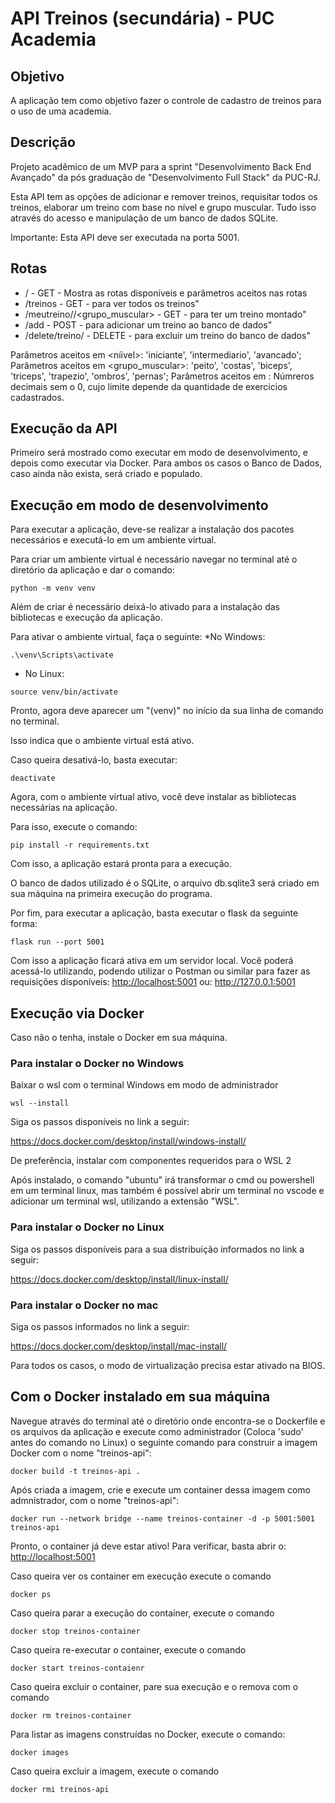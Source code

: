 # API Treinos (secundária) - PUC Academia

## Objetivo
A aplicação tem como objetivo fazer o controle de cadastro de treinos para o uso de uma academia.


## Descrição
Projeto acadêmico de um MVP para a sprint "Desenvolvimento Back End Avançado" da pós graduação de "Desenvolvimento Full Stack" da PUC-RJ.

Esta API tem as opções de adicionar e remover treinos, requisitar todos os treinos, elaborar um treino com base no nível e grupo muscular. Tudo isso através do acesso e manipulação de um banco de dados SQLite.

Importante: Esta API deve ser executada na porta 5001.


## Rotas
* / - GET - Mostra as rotas disponíveis e parâmetros aceitos nas rotas
* /treinos - GET - para ver todos os treinos"
* /meutreino/<nivel>/<grupo_muscular> - GET - para ter um treino montado"
* /add - POST - para adicionar um treino ao banco de dados"
* /delete/treino/<id> - DELETE - para excluir um treino do banco de dados"

Parâmetros aceitos em <níivel>:  'iniciante', 'intermediario', 'avancado';
Parâmetros aceitos em <grupo_muscular>: 'peito', 'costas', 'biceps', 'triceps', 'trapezio', 'ombros', 'pernas';
Parâmetros aceitos em <id>: Númreros decimais sem o 0, cujo limite depende da quantidade de exercicios cadastrados.

## Execução da API 
Primeiro será mostrado como executar em modo de desenvolvimento, e depois como executar via Docker. Para ambos os casos o Banco de Dados, caso ainda não exista, será criado e populado.

## Execução em modo de desenvolvimento
Para executar a aplicação, deve-se realizar a instalação dos pacotes necessários e executá-lo em um ambiente virtual.

Para criar um ambiente virtual é necessário navegar no terminal até o diretório da aplicação e dar o comando:
```
python -m venv venv
```

Além de criar é necessário deixá-lo ativado para a instalação das bibliotecas e execução da aplicação.

Para ativar o ambiente virtual, faça o  seguinte:
*No Windows:
```
.\venv\Scripts\activate
```

* No Linux:
```
source venv/bin/activate
```

Pronto, agora deve aparecer um "(venv)" no início da sua linha de comando no terminal. 

Isso indica que o ambiente virtual está ativo.

Caso queira desativá-lo, basta executar:
```
deactivate
```


Agora, com o ambiente virtual ativo, você deve instalar as bibliotecas necessárias na aplicação.

Para isso, execute o comando:
```
pip install -r requirements.txt
```

Com isso, a aplicação estará pronta para a execução.

O banco de dados utilizado é o SQLite, o arquivo db.sqlite3 será criado em sua máquina na primeira execução do programa.

Por fim, para executar a aplicação, basta executar o flask da seguinte forma:
```
flask run --port 5001
```

Com isso a aplicação ficará ativa em um servidor local. Você poderá acessá-lo utilizando, podendo utilizar o Postman ou similar para fazer as requisições disponíveis:
<http://localhost:5001>
ou:
<http://127.0.0.1:5001>



## Execução via Docker
Caso não o tenha, instale o Docker em sua máquina.


### Para instalar o Docker no Windows
Baixar o wsl com o terminal Windows em modo de administrador
```
wsl --install
```

Siga os passos disponíveis no link a seguir:

<https://docs.docker.com/desktop/install/windows-install/>

De preferência, instalar com componentes requeridos para o WSL 2


Após instalado, o comando "ubuntu" irá transformar o cmd ou powershell em um terminal linux, mas também é possível abrir um terminal no vscode e adicionar um terminal wsl, utilizando a extensão "WSL".



### Para instalar o Docker no Linux
Siga os passos disponíveis para a sua distribuição informados no link a seguir:

<https://docs.docker.com/desktop/install/linux-install/>


### Para instalar o Docker no mac
Siga os passos informados no link a seguir:

<https://docs.docker.com/desktop/install/mac-install/>


Para todos os casos, o modo de virtualização precisa estar ativado na BIOS.


## Com o Docker instalado em sua máquina

Navegue através do terminal até o diretório onde encontra-se o Dockerfile e os arquivos da aplicação e execute como administrador (Coloca 'sudo' antes do comando no Linux) o seguinte comando para construir a imagem Docker com o nome "treinos-api":
```
docker build -t treinos-api .
```

Após criada a imagem, crie e execute um container dessa imagem como admnistrador, com o nome "treinos-api":
```
docker run --network bridge --name treinos-container -d -p 5001:5001 treinos-api
```

Pronto, o container já deve estar ativo! Para verificar, basta abrir o: 
<http://localhost:5001>

Caso queira ver os container em execução execute o comando 
```
docker ps
```


Caso queira parar a execução do container, execute o comando 
```
docker stop treinos-container
```


Caso queira re-executar o container, execute o comando
```
docker start treinos-contaienr
```


Caso queira excluir o container, pare sua execução e o remova com o comando
```
docker rm treinos-container
```


Para listar as imagens construídas no Docker, execute o comando:
```
docker images
```


Caso queira excluir a imagem, execute o comando
```
docker rmi treinos-api
```
